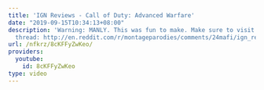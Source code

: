 ```yaml
---
title: 'IGN Reviews - Call of Duty: Advanced Warfare'
date: "2019-09-15T10:34:13+08:00"
description: 'Warning: MANLY. This was fun to make. Make sure to visit the reddit
  thread: http://en.reddit.com/r/montageparodies/comments/24mafi/ign_reviews_call_of_duty_advanced_warfare/'
url: /nfkrz/8cKFFyZwKeo/
providers:
  youtube:
    id: 8cKFFyZwKeo
type: video
---
```

